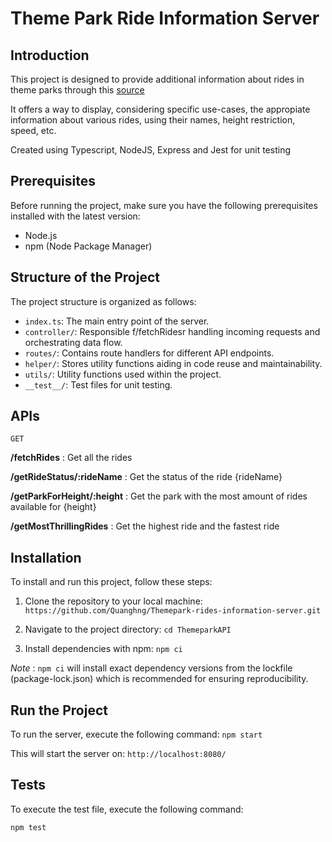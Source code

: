 # Theme Park Ride Information Server

## Introduction

This project is designed to provide additional information about rides in theme parks through this [source](https://gist.githubusercontent.com/Jurollet/12470631232f30a81ace67add5bf839a/raw/3c514d9618b98e58a870bb2f0f01fbe3221e03f5/rides.json)

It offers a way to display, considering specific use-cases, the appropiate information about various rides, using their names, height restriction, speed, etc.

Created using Typescript, NodeJS, Express and Jest for unit testing

## Prerequisites

Before running the project, make sure you have the following prerequisites installed with the latest version:

- Node.js
- npm (Node Package Manager)

## Structure of the Project

The project structure is organized as follows:

- `index.ts`: The main entry point of the server.
- `controller/`: Responsible f/fetchRidesr handling incoming requests and orchestrating data flow.
- `routes/`: Contains route handlers for different API endpoints.
- `helper/`: Stores utility functions aiding in code reuse and maintainability.
- `utils/`: Utility functions used within the project.
- `__test__/`: Test files for unit testing.

## APIs
```GET```

**/fetchRides** : Get all the rides

**/getRideStatus/:rideName** : Get the status of the ride {rideName}

**/getParkForHeight/:height** : Get the park with the most amount of rides available for {height}

**/getMostThrillingRides** : Get the highest ride and the fastest ride

## Installation

To install and run this project, follow these steps:

1. Clone the repository to your local machine: ```https://github.com/Quanghng/Themepark-rides-information-server.git```

2. Navigate to the project directory: ```cd ThemeparkAPI```

3. Install dependencies with npm: ```npm ci ```

*Note* :  ```npm ci``` will install exact dependency versions from the lockfile (package-lock.json) which is recommended for ensuring reproducibility.

## Run the Project

To run the server, execute the following command: ```npm start```

This will start the server on: ```http://localhost:8080/```

## Tests

To execute the test file, execute the following command: 

```npm test```
